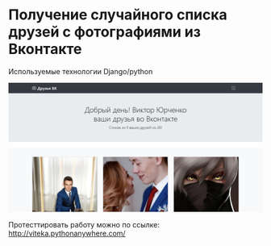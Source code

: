 # Получение случайного списка друзей с фотографиями из Вконтакте
Используемые технологии Django/python

![Image of Yaktocat](https://github.com/WebVictory/vk-friends/blob/master/preview.png)

Протесттировать работу можно по ссылке: http://viteka.pythonanywhere.com/

